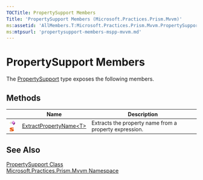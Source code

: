 ```yaml
---
TOCTitle: PropertySupport Members
Title: 'PropertySupport Members (Microsoft.Practices.Prism.Mvvm)'
ms:assetid: 'AllMembers.T:Microsoft.Practices.Prism.Mvvm.PropertySupport'
ms:mtpsurl: 'propertysupport-members-mspp-mvvm.md'
---
```



# PropertySupport Members

The [PropertySupport](/patterns-practices/reference/propertysupport-class-mspp-mvvm) type exposes the following members.

## Methods


<table>

<thead>
<tr class="header">
<th> </th>
<th>Name</th>
<th>Description</th>
</tr>
</thead>
<tbody>
<tr class="odd">
<td><img src="/patterns-practices/reference/images/public-method.gif" alt="Public method"/><img src="/patterns-practices/reference/images/static-member.gif" alt="Static member"/></td>
<td><a href="/patterns-practices/reference/propertysupport-extractpropertyname-t-method-mspp-mvvm" data-raw-source="[ExtractPropertyName&amp;lt;T&amp;gt;](/patterns-practices/reference/propertysupport-extractpropertyname-t-method-mspp-mvvm
)">ExtractPropertyName&lt;T&gt;</a></td>
<td><div class="summary">
Extracts the property name from a property expression.
</div></td>
</tr>
</tbody>
</table>

## See Also

[PropertySupport Class](/patterns-practices/reference/propertysupport-class-mspp-mvvm)  
[Microsoft.Practices.Prism.Mvvm Namespace](/patterns-practices/reference/mspp-mvvm-namespace)